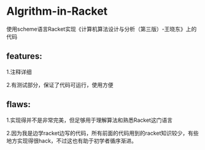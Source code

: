# Algrithm-in-Racket
使用scheme语言Racket实现《计算机算法设计与分析（第三版）-王晓东》上的代码


features:
---------
1.注释详细

2.有测试部分，保证了代码可运行，使用方便


flaws:
------
1.实现得并不是非常完美，但足够用于理解算法和熟悉Racket这门语言

2.因为我是边学racket边写的代码，所有前面的代码用到的racket知识较少，有些地方实现得很hack，不过这也有助于初学者循序渐进。

